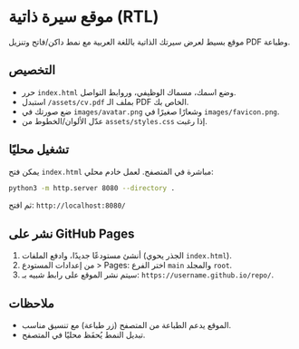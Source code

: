 # موقع سيرة ذاتية (RTL)

موقع بسيط لعرض سيرتك الذاتية باللغة العربية مع نمط داكن/فاتح وتنزيل PDF وطباعة.

## التخصيص
- حرر `index.html` وضع اسمك، مسماك الوظيفي، وروابط التواصل.
- استبدل `/assets/cv.pdf` بملف الـ PDF الخاص بك.
- ضع صورتك في `images/avatar.png` وشعارًا صغيرًا في `images/favicon.png`.
- عدّل الألوان/الخطوط من `assets/styles.css` إذا رغبت.

## تشغيل محليًا
يمكن فتح `index.html` مباشرة في المتصفح. لعمل خادم محلي:
```bash
python3 -m http.server 8080 --directory .
```
ثم افتح: `http://localhost:8080/`

## نشر على GitHub Pages
1) أنشئ مستودعًا جديدًا، وادفع الملفات (الجذر يحوي `index.html`).
2) من إعدادات المستودع > Pages: اختر الفرع `main` والمجلد `root`.
3) سيتم نشر الموقع على رابط شبيه بـ: `https://username.github.io/repo/`.

## ملاحظات
- الموقع يدعم الطباعة من المتصفح (زر طباعة) مع تنسيق مناسب.
- تبديل النمط يُحفَظ محليًا في المتصفح.
